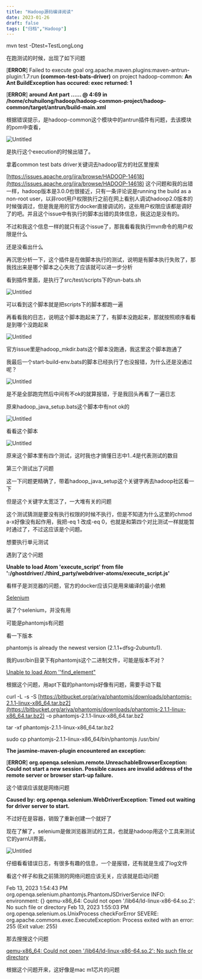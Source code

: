 ```yaml
---
title: "Hadoop源码编译阅读"
date: 2023-01-26
draft: false
tags: ["归档","Hadoop"]
---
```


mvn test -Dtest=TestLongLong

在跑测试的时候，出现了如下问题

[**ERROR**] Failed to execute goal org.apache.maven.plugins:maven-antrun-plugin:1.7:run **(common-test-bats-driver)** on project hadoop-common: **An Ant BuildException has occured: exec returned: 1**

[**ERROR**] **around Ant part ...<exec failonerror="true" dir="src/test/scripts" executable="bash">... @ 4:69 in /home/chuhuilong/hadoop/hadoop-common-project/hadoop-common/target/antrun/build-main.xml**

根据错误提示，是hadoop-common这个模块中的antrun插件有问题，去该模块的pom中查看，

![Untitled](Hadoop%E6%BA%90%E7%A0%81%E7%BC%96%E8%AF%91%E9%98%85%E8%AF%BB%2011b293b017f446a38fb96ab426acdebe/Untitled.png)

是执行这个execution的时候出错了。

拿着common test bats driver关键词去hadoop官方的社区里搜索

[https://issues.apache.org/jira/browse/HADOOP-14618](https://issues.apache.org/jira/browse/HADOOP-14618) 这个问题和我的出错一样，hadoop版本是3.0.0也很接近，只有一条评论说是running the build as a non-root user，以非root用户权限执行之前在网上看别人调试hadoop2.0版本的时候强调过，但是我是用的官方docker直接调试的，这些用户权限应该都是调好了的吧。并且这个issue中有执行的脚本出错的具体信息，我这边是没有的。

不过和我这个信息一样的就只有这个issue了，那我看看我执行mvn命令的用户权限是什么

还是没看出什么

再沉思分析一下，这个插件是在做脚本执行的测试，说明是有脚本执行失败了，那我找出来是哪个脚本之心失败了应该就可以进一步分析

看到插件里面，是执行了src/test/scripts下的run-bats.sh

![Untitled](Hadoop%E6%BA%90%E7%A0%81%E7%BC%96%E8%AF%91%E9%98%85%E8%AF%BB%2011b293b017f446a38fb96ab426acdebe/Untitled%201.png)

可以看到这个脚本就是把scripts下的脚本都跑一遍

再看看我的日志，说明这个脚本跑起来了了，有脚本没跑起来，那就按照顺序看看是到哪个没跑起来

![Untitled](Hadoop%E6%BA%90%E7%A0%81%E7%BC%96%E8%AF%91%E9%98%85%E8%AF%BB%2011b293b017f446a38fb96ab426acdebe/Untitled%202.png)

官方issue里是hadoop_mkdir.bats这个脚本没跑通，我这里这个脚本跑通了

我最后一个start-build-env.bats的脚本已经执行了也没报错，为什么还是没通过呢？

![Untitled](Hadoop%E6%BA%90%E7%A0%81%E7%BC%96%E8%AF%91%E9%98%85%E8%AF%BB%2011b293b017f446a38fb96ab426acdebe/Untitled%203.png)

是不是全部跑完然后中间有不ok的就算报错，于是我回头再看了一遍日志

原来hadoop_java_setup.bats这个脚本中有not ok的

![Untitled](Hadoop%E6%BA%90%E7%A0%81%E7%BC%96%E8%AF%91%E9%98%85%E8%AF%BB%2011b293b017f446a38fb96ab426acdebe/Untitled%204.png)

看看这个脚本

![Untitled](Hadoop%E6%BA%90%E7%A0%81%E7%BC%96%E8%AF%91%E9%98%85%E8%AF%BB%2011b293b017f446a38fb96ab426acdebe/Untitled%205.png)

原来这个脚本里有四个测试，这时我也才搞懂日志中1..4是代表测试的数目

第三个测试出了问题

这一下问题更精确了，带着hadoop_java_setup这个关键字再去hadoop社区看一下

但是这个关键字太宽泛了，一大堆有关的问题

这个测试猜测是要没有执行权限的时候不执行，但是不知道为什么这里的chmod a-x好像没有起作用，我把-eq 1 改成-eq 0，也就是和第四个对比测试一样就能暂时通过了，不过这应该是个问题。

想要执行单元测试

遇到了这个问题

**Unable to load Atom 'execute_script' from file ':/ghostdriver/./third_party/webdriver-atoms/execute_script.js'**

看样子是浏览器的问题，官方的docker应该只是用来编译的最小依赖

[Selenium](http://about.uuspider.com/2017/12/17/selenium.html)

装了个selenium，并没有用

可能是phantomjs有问题

看一下版本

phantomjs is already the newest version (2.1.1+dfsg-2ubuntu1).

我的usr/bin目录下有phantomjs这个二进制文件，可能是版本不对？

[Unable to load Atom ''find_element"](https://stackoverflow.com/questions/36770303/unable-to-load-atom-find-element)

根据这个问题，用apt下载的phantomjs好像有问题，需要手动下载

curl -L -s -S [https://bitbucket.org/ariya/phantomjs/downloads/phantomjs-2.1.1-linux-x86_64.tar.bz2](https://bitbucket.org/ariya/phantomjs/downloads/phantomjs-2.1.1-linux-x86_64.tar.bz2) -o phantomjs-2.1.1-linux-x86_64.tar.bz2

tar -xf phantomjs-2.1.1-linux-x86_64.tar.bz2

sudo cp phantomjs-2.1.1-linux-x86_64/bin/phantomjs /usr/bin/

**The jasmine-maven-plugin encountered an exception:**

[**ERROR**] **org.openqa.selenium.remote.UnreachableBrowserException: Could not start a new session. Possible causes are invalid address of the remote server or browser start-up failure.**

这个错误应该就是网络问题

**Caused by: org.openqa.selenium.WebDriverException: Timed out waiting for driver server to start.**

不过好在是容器，销毁了重新创建一个就好了

现在了解了，selenium是做浏览器测试的工具，也就是hadoop用这个工具来测试它的yarnUI界面，

![Untitled](Hadoop%E6%BA%90%E7%A0%81%E7%BC%96%E8%AF%91%E9%98%85%E8%AF%BB%2011b293b017f446a38fb96ab426acdebe/Untitled%206.png)

仔细看看错误日志，有很多有趣的信息，一个是报错，还有就是生成了log文件

看这个样子和我之前猜测的网络问题应该无关，应该就是启动问题

Feb 13, 2023 1:54:43 PM org.openqa.selenium.phantomjs.PhantomJSDriverService <init>
INFO: environment: {}
qemu-x86_64: Could not open '/lib64/ld-linux-x86-64.so.2': No such file or directory
Feb 13, 2023 1:55:03 PM org.openqa.selenium.os.UnixProcess checkForError
SEVERE: org.apache.commons.exec.ExecuteException: Process exited with an error: 255 (Exit value: 255)

那去搜搜这个问题

[qemu-x86_64: Could not open '/lib64/ld-linux-x86-64.so.2': No such file or directory](https://stackoverflow.com/questions/71040681/qemu-x86-64-could-not-open-lib64-ld-linux-x86-64-so-2-no-such-file-or-direc)

根据这个问题开来，这好像是mac m1芯片的问题
